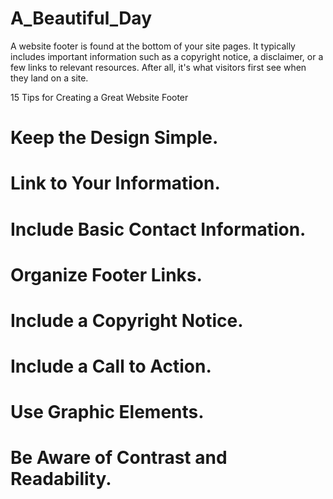 # A_Beautiful_Day
A website footer is found at the bottom of your site pages. It typically includes important information such as a copyright notice, a disclaimer, or a few links to relevant resources. After all, it's what visitors first see when they land on a site.



15 Tips for Creating a Great Website Footer
# Keep the Design Simple.
# Link to Your Information.
# Include Basic Contact Information.
# Organize Footer Links.
# Include a Copyright Notice.
# Include a Call to Action.
# Use Graphic Elements.
# Be Aware of Contrast and Readability.
